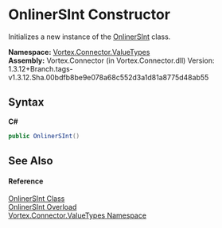 # OnlinerSInt Constructor 
 

Initializes a new instance of the <a href="T_Vortex_Connector_ValueTypes_OnlinerSInt.md">OnlinerSInt</a> class.

**Namespace:**&nbsp;<a href="N_Vortex_Connector_ValueTypes.md">Vortex.Connector.ValueTypes</a><br />**Assembly:**&nbsp;Vortex.Connector (in Vortex.Connector.dll) Version: 1.3.12+Branch.tags-v1.3.12.Sha.00bdfb8be9e078a68c552d3a1d81a8775d48ab55

## Syntax

**C#**<br />
``` C#
public OnlinerSInt()
```


## See Also


#### Reference
<a href="T_Vortex_Connector_ValueTypes_OnlinerSInt.md">OnlinerSInt Class</a><br /><a href="Overload_Vortex_Connector_ValueTypes_OnlinerSInt__ctor.md">OnlinerSInt Overload</a><br /><a href="N_Vortex_Connector_ValueTypes.md">Vortex.Connector.ValueTypes Namespace</a><br />